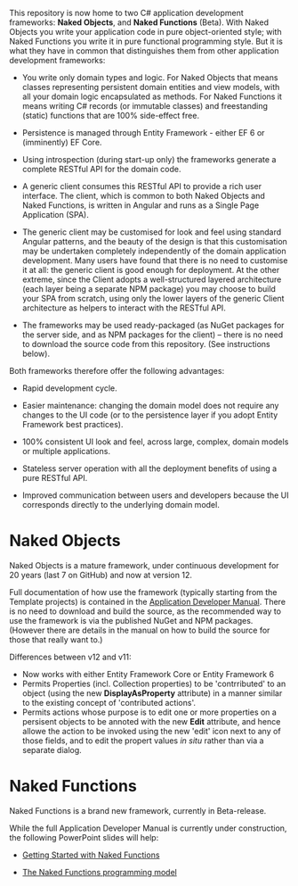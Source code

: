 This repository is now home to two C# application development frameworks: **Naked Objects**, and **Naked Functions** (Beta). With Naked Objects you write your application code in pure object-oriented style; with Naked Functions you write it in pure functional programming style.  But it is what they have in common that distinguishes them from other application development frameworks:

* You write only domain types and logic. For Naked Objects that means classes representing persistent domain entities and view models, with all your domain logic encapsulated as methods. For Naked Functions it means writing C# records (or immutable classes) and freestanding (static) functions that are 100% side-effect free. 

* Persistence is managed through Entity Framework - either EF 6 or (imminently) EF Core.

* Using introspection (during start-up only) the frameworks generate a complete RESTful API for the domain code.

* A generic client consumes this RESTful API to provide a rich user interface. The client, which is common to both Naked Objects and Naked Functions, is written in Angular and runs as a Single Page Application (SPA). 

* The generic client may be customised for look and feel using standard Angular patterns, and the beauty of the design is that this customisation may be undertaken completely independently of the domain application development. Many users have found that there is no need to customise it at all: the generic client is good enough for deployment. At the other extreme, since the Client adopts a well-structured layered architecture (each layer being a separate NPM package) you may choose to build your SPA from scratch, using only the lower layers of the generic Client architecture as helpers to interact with the RESTful API.

* The frameworks may be used ready-packaged (as NuGet packages for the server side, and as NPM packages for the client) – there is no need to download the source code from this repository. (See instructions below).

Both frameworks therefore offer the following advantages:

* Rapid development cycle.

* Easier maintenance: changing the domain model does not require any changes to the UI code (or to the persistence layer if you adopt Entity Framework best practices).

* 100% consistent UI look and feel, across large, complex, domain models or multiple applications.

* Stateless server operation with all the deployment benefits of using a pure RESTful API.

* Improved communication between users and developers because the UI corresponds directly to the underlying domain model.

Naked Objects
=============
Naked Objects is a mature framework, under continuous development for 20 years (last 7 on GitHub) and now at version 12.

Full documentation of how use the framework (typically starting from the Template projects) is contained in the [Application Developer Manual](https://github.com/NakedObjectsGroup/NakedObjectsFramework/blob/master/Documentation/DeveloperManual.docx).
There is no need to download and build the source, as the recommended way to use the framework is via the published NuGet and NPM packages. (However there are details in the manual on how to build the source for those that really want to.)

Differences between v12 and v11:

* Now works with either Entity Framework Core or Entity Framework 6
* Permits Properties (incl. Collection properties) to be 'contrributed' to an object (using the new **DisplayAsProperty** attribute) in a manner similar to the existing concept of 'contributed actions'.
* Permits actions whose purpose is to edit one or more properties on a persisent objects to be annoted with the new **Edit** attribute, and hence allowe the action to be invoked using the new 'edit' icon next to any of those fields, and to edit the propert values _in situ_ rather than via a separate dialog.

Naked Functions
===============

Naked Functions is a brand new framework, currently in Beta-release.

While the full Application Developer Manual is currently under construction, the following PowerPoint slides will help:

* [Getting Started with Naked Functions](https://github.com/NakedObjectsGroup/NakedObjectsFramework/blob/master/Documentation/Getting%20started%20with%20Naked%20Functions.pptx)

* [The Naked Functions programming model](https://github.com/NakedObjectsGroup/NakedObjectsFramework/blob/master/Documentation/The%20Naked%20Functions%20programming%20model.pptx)




